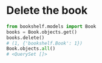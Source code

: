 # Delete the book
```python
from bookshelf.models import Book
books = Book.objects.get()
books.delete()
# (1, {'bookshelf.Book': 1})
Book.objects.all()
# <QuerySet []>
